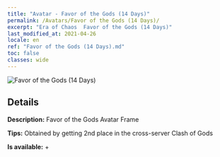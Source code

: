 ```yaml
---
title: "Avatar - Favor of the Gods (14 Days)"
permalink: /Avatars/Favor of the Gods (14 Days)/
excerpt: "Era of Chaos  Favor of the Gods (14 Days)"
last_modified_at: 2021-04-26
locale: en
ref: "Favor of the Gods (14 Days).md"
toc: false
classes: wide
---
```

 ![Favor of the Gods (14 Days)](/images/a/avatarFrame_62.png)

## Details

 **Description:** Favor of the Gods Avatar Frame 

 **Tips:** Obtained by getting 2nd place in the cross-server Clash of Gods 

 **Is available:**  + 

